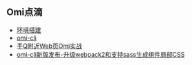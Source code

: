 ﻿## Omi点滴

* [环境搭建](./env.md)
* [omi-cli](./omi-cli.md)
* [手Q附近Web页Omi实战](./nearby.md)
* [omi-cli新版发布-升级webpack2和支持sass生成组件局部CSS](./webpack2-sass-support.md)
